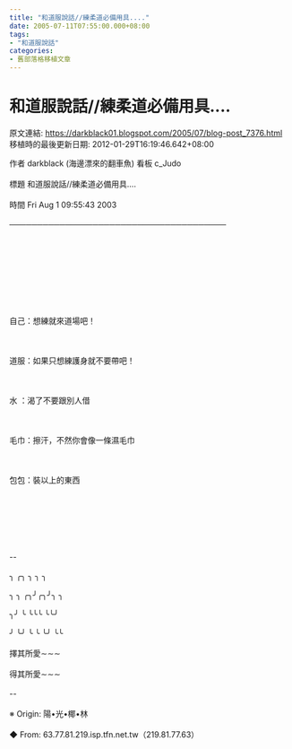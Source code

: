 ```yaml
---
title: "和道服說話//練柔道必備用具...."
date: 2005-07-11T07:55:00.000+08:00
tags: 
- "和道服說話"
categories:
- 舊部落格移植文章
---
```


# 和道服說話//練柔道必備用具....

原文連結: https://darkblack01.blogspot.com/2005/07/blog-post_7376.html
移植時的最後更新日期: 2012-01-29T16:19:46.642+08:00

作者 darkblack (海邊漂來的翻車魚) 看板 c_Judo<br /><br />標題 和道服說話//練柔道必備用具....<br /><br />時間 Fri Aug 1 09:55:43 2003<br /><br />───────────────────────────────────────<br /><br /><br /><br /><br /><br /><br /><br /><br /><br />自己：想練就來道場吧！<br /><br /><br /><br />道服：如果只想練護身就不要帶吧！<br /><br /><br /><br />水 ：渴了不要跟別人借<br /><br /><br /><br />毛巾：擦汗，不然你會像一條濕毛巾<br /><br /><br /><br />包包：裝以上的東西<br /><br /><br /><br /><br /><br /><br /><br />--<br /><br />╮ ╭╮ ╮ ╮ ╮<br /><br />╮ ╮ ╭╮╯╭╮╯╮ ╮<br /><br />╮╯ ╰ ╰╰╰ ╰╰╯<br /><br />╯ ╰╯ ╰ ╰ ╰╯ ╰╰<br /><br />擇其所愛∼∼∼<br /><br />得其所愛∼∼∼<br /><br />--<br /><br />※ Origin: 陽•光•椰•林 <br /><br />◆ From: 63.77.81.219.isp.tfn.net.tw（219.81.77.63）  
